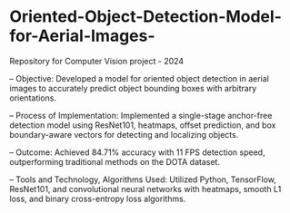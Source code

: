 # Oriented-Object-Detection-Model-for-Aerial-Images-
Repository for Computer Vision project - 2024

– Objective: Developed a model for oriented object detection in aerial images to accurately predict object bounding boxes with arbitrary orientations.

– Process of Implementation: Implemented a single-stage anchor-free detection model using ResNet101, heatmaps, offset prediction, and box boundary-aware vectors for detecting and localizing objects.

– Outcome: Achieved 84.71% accuracy with 11 FPS detection speed, outperforming traditional methods on the DOTA dataset.

– Tools and Technology, Algorithms Used: Utilized Python, TensorFlow, ResNet101, and convolutional neural networks with heatmaps, smooth L1 loss, and binary cross-entropy loss algorithms.
